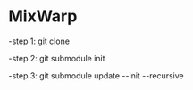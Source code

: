# MixWarp

-step 1: git clone

-step 2: git submodule init

-step 3: git submodule update --init --recursive
